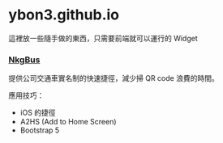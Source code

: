 ybon3.github.io
===============

這裡放一些隨手做的東西，只需要前端就可以運行的 Widget


### [NkgBus](/NkgBus/)
提供公司交通車實名制的快速捷徑，減少掃 QR code 浪費的時間。
 
應用技巧：
* iOS 的捷徑
* A2HS (Add to Home Screen)
* Bootstrap 5
